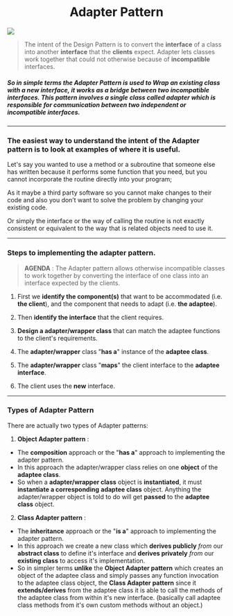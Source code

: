 <p>
  <h1 align="center">Adapter Pattern</h1>
  <img src="https://user-images.githubusercontent.com/24829816/71723836-8ceb2d80-2e47-11ea-821f-7fb2bd6ba240.png" />
</p>

> The intent of the Design Pattern is to convert the **interface** of a class into another **interface** that the **clients** expect. Adapter lets classes work together that could not otherwise because of **incompatible** interfaces.

##### So in simple terms the Adapter Pattern is used to Wrap an existing class with a new interface, it works as a bridge between two incompatible interfaces. This pattern involves a single class called adapter which is responsible for communication between two independent or incompatible interfaces.

***

### The easiest way to understand the intent of the Adapter pattern is to look at examples of where it is useful.

Let's say you wanted to use a method or a subroutine that someone else has written because it performs some function that you need, but you cannot incorporate the routine directly into your program;

As it maybe a third party software so you cannot make changes to their code and also you don’t want to solve the problem by changing your existing code. 

Or simply the interface or the way of calling the routine is not exactly consistent or equivalent to the way that is related objects need to use it.

***

### Steps to implementing the adapter pattern. 

> **AGENDA** : The Adapter pattern allows otherwise incompatible classes to work together by converting the interface of one class into an interface expected by the clients. 

1. First we **identify the component(s)** that want to be accommodated (i.e. **the client**), and the component that needs to adapt (i.e. **the adaptee**).

2. Then **identify the interface** that the client requires.

3. **Design a adapter/wrapper class** that can match the adaptee functions to the client's requirements.

4. The **adapter/wrapper** class "**has a**" instance of the **adaptee class**.

5. The **adapter/wrapper** class "**maps**" the client interface to the **adaptee interface**.

6. The client uses the **new** interface.

***

### Types of Adapter Pattern

There are actually two types of Adapter patterns:

1. **Object Adapter pattern** : 
  * The **composition** approach or the "**has a**" approach to implementing the adapter pattern. 
  * In this approach the adapter/wrapper class relies on one **object** of the **adaptee class**. 
  * So when a **adapter/wrapper class** object is **instantiated**, it must **instantiate a corresponding** **adaptee class** object. Anything the adapter/wrapper object is told to do will get **passed** to the **adaptee class** object.

2. **Class Adapter pattern** : 
  * The **inheritance** approach or the "**is a**" approach to implementing the adapter pattern. 
  * In this approach we create a new class which **derives publicly** *from* our **abstract class** to define it's interface and **derives privately** *from* our **existing class** to access it's implementation.
  * So in simpler terms **unlike** the **Object Adapter pattern** which creates an object of the adaptee class and simply passes any function invocation to the adaptee class object, the **Class Adapter pattern** since it **extends/derives** from the adaptee class it is able to call the methods of the adaptee class from within it's new interface. (basically call adaptee class methods from it's own custom methods without an object.)